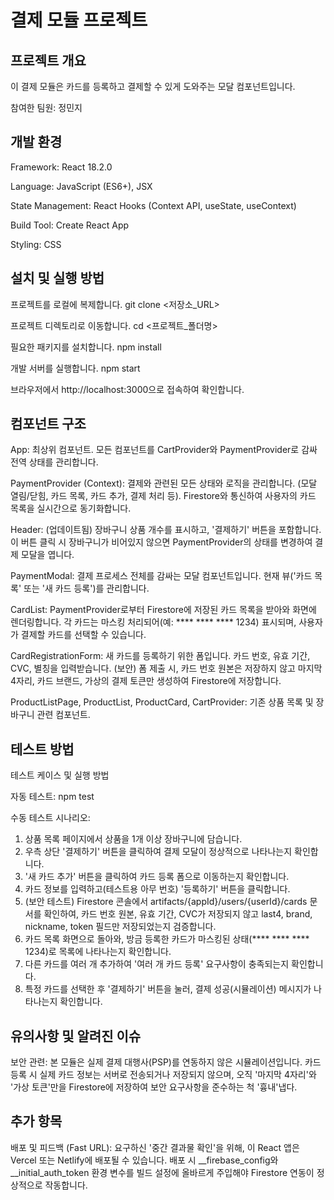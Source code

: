 # 결제 모듈 프로젝트

## 프로젝트 개요

이 결제 모듈은 카드를 등록하고 결제할 수 있게 도와주는 모달 컴포넌트입니다.

참여한 팀원: 정민지

## 개발 환경

Framework: React 18.2.0

Language: JavaScript (ES6+), JSX

State Management: React Hooks (Context API, useState, useContext)

Build Tool: Create React App

Styling: CSS

## 설치 및 실행 방법
프로젝트를 로컬에 복제합니다. git clone <저장소_URL>

프로젝트 디렉토리로 이동합니다. cd <프로젝트_폴더명>

필요한 패키지를 설치합니다. npm install

개발 서버를 실행합니다. npm start

브라우저에서 http://localhost:3000으로 접속하여 확인합니다.

## 컴포넌트 구조

App: 최상위 컴포넌트. 모든 컴포넌트를 CartProvider와 PaymentProvider로 감싸 전역 상태를 관리합니다.

PaymentProvider (Context): 결제와 관련된 모든 상태와 로직을 관리합니다. (모달 열림/닫힘, 카드 목록, 카드 추가, 결제 처리 등). Firestore와 통신하여 사용자의 카드 목록을 실시간으로 동기화합니다.

Header: (업데이트됨) 장바구니 상품 개수를 표시하고, '결제하기' 버튼을 포함합니다. 이 버튼 클릭 시 장바구니가 비어있지 않으면 PaymentProvider의 상태를 변경하여 결제 모달을 엽니다.

PaymentModal: 결제 프로세스 전체를 감싸는 모달 컴포넌트입니다. 현재 뷰('카드 목록' 또는 '새 카드 등록')를 관리합니다.

CardList: PaymentProvider로부터 Firestore에 저장된 카드 목록을 받아와 화면에 렌더링합니다. 각 카드는 마스킹 처리되어(예: **** **** **** 1234) 표시되며, 사용자가 결제할 카드를 선택할 수 있습니다.

CardRegistrationForm: 새 카드를 등록하기 위한 폼입니다. 카드 번호, 유효 기간, CVC, 별칭을 입력받습니다. (보안) 폼 제출 시, 카드 번호 원본은 저장하지 않고 마지막 4자리, 카드 브랜드, 가상의 결제 토큰만 생성하여 Firestore에 저장합니다.

ProductListPage, ProductList, ProductCard, CartProvider: 기존 상품 목록 및 장바구니 관련 컴포넌트.

## 테스트 방법

테스트 케이스 및 실행 방법

자동 테스트:
npm test

수동 테스트 시나리오:
1. 상품 목록 페이지에서 상품을 1개 이상 장바구니에 담습니다.
2. 우측 상단 '결제하기' 버튼을 클릭하여 결제 모달이 정상적으로 나타나는지 확인합니다.
3. '새 카드 추가' 버튼을 클릭하여 카드 등록 폼으로 이동하는지 확인합니다.
4. 카드 정보를 입력하고(테스트용 아무 번호) '등록하기' 버튼을 클릭합니다.
5. (보안 테스트) Firestore 콘솔에서 artifacts/{appId}/users/{userId}/cards 문서를 확인하여, 카드 번호 원본, 유효 기간, CVC가 저장되지 않고 last4, brand, nickname, token 필드만 저장되었는지 검증합니다.
6. 카드 목록 화면으로 돌아와, 방금 등록한 카드가 마스킹된 상태(**** **** **** 1234)로 목록에 나타나는지 확인합니다.
7. 다른 카드를 여러 개 추가하여 '여러 개 카드 등록' 요구사항이 충족되는지 확인합니다.
8. 특정 카드를 선택한 후 '결제하기' 버튼을 눌러, 결제 성공(시뮬레이션) 메시지가 나타나는지 확인합니다.


## 유의사항 및 알려진 이슈

보안 관련: 본 모듈은 실제 결제 대행사(PSP)를 연동하지 않은 시뮬레이션입니다. 카드 등록 시 실제 카드 정보는 서버로 전송되거나 저장되지 않으며, 오직 '마지막 4자리'와 '가상 토큰'만을 Firestore에 저장하여 보안 요구사항을 준수하는 척 '흉내'냅다.

## 추가 항목

배포 및 피드백 (Fast URL): 요구하신 '중간 결과물 확인'을 위해, 이 React 앱은 Vercel 또는 Netlify에 배포될 수 있습니다. 배포 시 __firebase_config와 __initial_auth_token 환경 변수를 빌드 설정에 올바르게 주입해야 Firestore 연동이 정상적으로 작동합니다.
